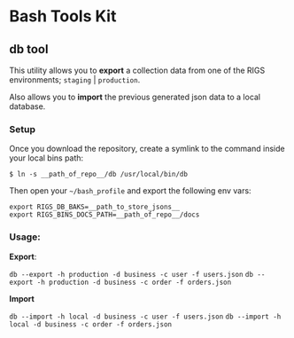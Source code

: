 # Bash Tools Kit

## db tool

This utility allows you to **export** a collection data from one of the RIGS environments; `staging` | `production`.

Also allows you to **import** the previous generated json data to a local database.

### Setup 

Once you download the repository, create a symlink to the command inside your local bins path:

```
$ ln -s __path_of_repo__/db /usr/local/bin/db
```

Then open your `~/bash_profile` and export the following env vars:

```
export RIGS_DB_BAKS=__path_to_store_jsons__
export RIGS_BINS_DOCS_PATH=__path_of_repo__/docs
```

### Usage:

**Export**: 

`db --export -h production -d business -c user -f users.json`
`db --export -h production -d business -c order -f orders.json`

**Import**

`db --import -h local -d business -c user -f users.json`
`db --import -h local -d business -c order -f orders.json`